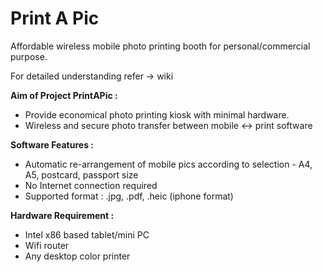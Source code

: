 # Print A Pic
Affordable wireless mobile photo printing booth for personal/commercial purpose.

For detailed understanding refer -> wiki

**Aim of Project PrintAPic :**
- Provide economical photo printing kiosk with minimal hardware.
- Wireless and secure photo transfer between mobile <-> print software

**Software Features :**
- Automatic re-arrangement of mobile pics according to selection - A4, A5, postcard, passport size
- No Internet connection required
- Supported format : .jpg, .pdf, .heic (iphone format)

**Hardware Requirement :**
- Intel x86 based tablet/mini PC 
- Wifi router
- Any desktop color printer
